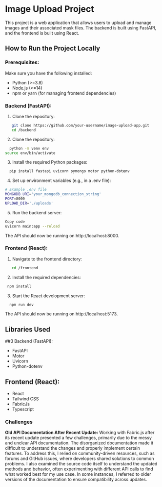 # Image Upload Project

This project is a web application that allows users to upload and manage images and their associated mask files. The backend is built using FastAPI, and the frontend is built using React.

## How to Run the Project Locally

### Prerequisites:
Make sure you have the following installed:
- Python (>=3.8)
- Node.js (>=14)
- npm or yarn (for managing frontend dependencies)

### Backend (FastAPI):

1. Clone the repository:

```bash
   git clone https://github.com/your-username/image-upload-app.git
   cd /backend
```


2. Clone the repository:

```bash
  python -m venv env
source env/bin/activate
```

3. Install the required Python packages:

```bash
  pip install fastapi uvicorn pymongo motor python-dotenv
```
4. Set up environment variables (e.g., in a .env file):

```bash
# Example .env file
MONGODB_URI='your_mongodb_connection_string'
PORT=8000
UPLOAD_DIR='./uploads'
```
5. Run the backend server:

```bash
Copy code
uvicorn main:app --reload
```
The API should now be running on http://localhost:8000.



###  Frontend (React):

1. Navigate to the frontend directory:

```bash
   cd /frontend
```

2. Install the required dependencies:

```bash
 npm install
```

3. Start the React development server:

```bash
  npm run dev
```
The API should now be running on http://localhost:5173.



## Libraries Used
##3 Backend (FastAPI):
 - FastAPI
 - Motor
 - Uvicorn
 - Python-dotenv

## Frontend (React):

 - React
 - Tailwind CSS
 - FabricJs
 - Typescript


### Challenges

  **Old API Documentation After Recent Update:**
  Working with Fabric.js after its recent update presented a few challenges, primarily due to the messy and unclear API documentation. The disorganized documentation made it difficult to understand the changes and properly implement certain features. To address this, I relied on community-driven resources, such as forums and GitHub issues, where developers shared solutions to common problems. I also examined the source code itself to understand the updated methods and behavior, often experimenting with different API calls to find what worked best for my use case. In some instances, I referred to older versions of the documentation to ensure compatibility across updates.
